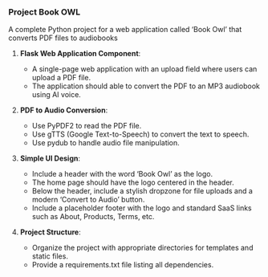 ### Project Book OWL
A complete Python project for a web application 
called ‘Book Owl’ that converts PDF files to audiobooks

1. **Flask Web Application Component**:
    - A single-page web application with an upload field where users can upload a PDF file.
    - The application should able to convert the PDF to an MP3 audiobook using AI voice.


2. **PDF to Audio Conversion**:
    - Use PyPDF2 to read the PDF file.
    - Use gTTS (Google Text-to-Speech) to convert the text to speech.
    - Use pydub to handle audio file manipulation.


3. **Simple UI Design**:
    - Include a header with the word ‘Book Owl’ as the logo. 
    - The home page should have the logo centered in the header.
    - Below the header, include a stylish dropzone for file uploads and a modern ‘Convert to Audio’ button.
    - Include a placeholder footer with the logo and standard SaaS links such as About, Products, Terms, etc.


4. **Project Structure**:
    - Organize the project with appropriate directories for templates and static files.
    - Provide a requirements.txt file listing all dependencies.
